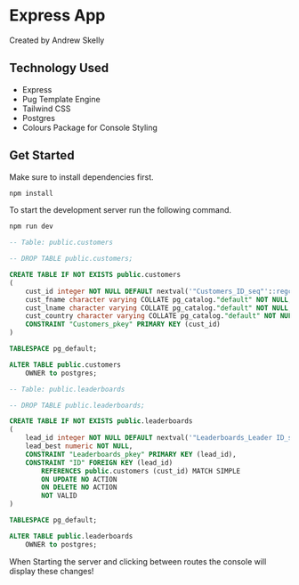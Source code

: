 # Express App

Created by Andrew Skelly

## Technology Used
+ Express
+ Pug Template Engine
+ Tailwind CSS
+ Postgres
+ Colours Package for Console Styling

## Get Started
Make sure to install dependencies first.
```bash
npm install
```

To start the development server run the following command.
```bash
npm run dev
```

```SQL
-- Table: public.customers

-- DROP TABLE public.customers;

CREATE TABLE IF NOT EXISTS public.customers
(
    cust_id integer NOT NULL DEFAULT nextval('"Customers_ID_seq"'::regclass),
    cust_fname character varying COLLATE pg_catalog."default" NOT NULL,
    cust_lname character varying COLLATE pg_catalog."default" NOT NULL,
    cust_country character varying COLLATE pg_catalog."default" NOT NULL,
    CONSTRAINT "Customers_pkey" PRIMARY KEY (cust_id)
)

TABLESPACE pg_default;

ALTER TABLE public.customers
    OWNER to postgres;
```

```SQL
-- Table: public.leaderboards

-- DROP TABLE public.leaderboards;

CREATE TABLE IF NOT EXISTS public.leaderboards
(
    lead_id integer NOT NULL DEFAULT nextval('"Leaderboards_Leader ID_seq"'::regclass),
    lead_best numeric NOT NULL,
    CONSTRAINT "Leaderboards_pkey" PRIMARY KEY (lead_id),
    CONSTRAINT "ID" FOREIGN KEY (lead_id)
        REFERENCES public.customers (cust_id) MATCH SIMPLE
        ON UPDATE NO ACTION
        ON DELETE NO ACTION
        NOT VALID
)

TABLESPACE pg_default;

ALTER TABLE public.leaderboards
    OWNER to postgres;
```

When Starting the server and clicking between routes the console will display these changes!